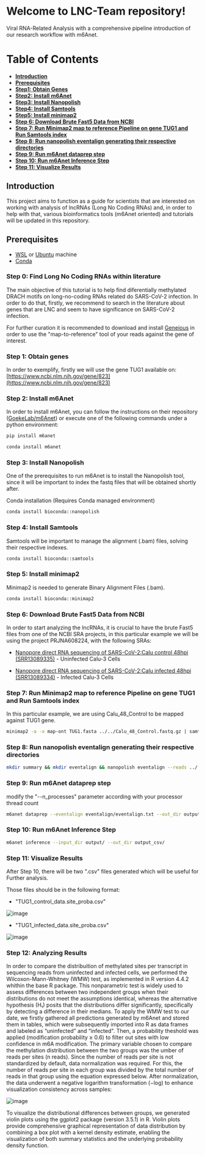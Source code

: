 # Welcome to LNC-Team repository!
Viral RNA-Related Analysis with a comprehensive pipeline introduction of our research workflow with m6Anet.

# Table of Contents  
* [**Introduction**](https://github.com/CaioCCTI/lnc-team/blob/main/README.md#introduction)
* [**Prerequisites**](https://github.com/CaioCCTI/lnc-team/blob/main/README.md#prerequisites)
* [**Step1: Obtain Genes**](https://github.com/CaioCCTI/lnc-team-m6A/blob/main/README.md#step-1-obtain-genes)
* [**Step2: Install m6Anet**](https://github.com/CaioCCTI/lnc-team-m6A#step-2-install-m6anet)
* [**Step3: Install Nanopolish**](https://github.com/CaioCCTI/lnc-team-m6A#step-3-install-nanopolish)
* [**Step4: Install Samtools**](https://github.com/CaioCCTI/lnc-team-m6A#step-4-install-samtools)
* [**Step5: Install minimap2**](https://github.com/CaioCCTI/lnc-team-m6A#step-5-install-minimap2)
* [**Step 6: Download Brute Fast5 Data from NCBI**](https://github.com/CaioCCTI/lnc-team-m6A#step-6-download-brute-fast5-data-from-ncbi)
* [**Step 7: Run Minimap2 map to reference Pipeline on gene TUG1 and Run Samtools index**](https://github.com/CaioCCTI/lnc-team-m6A?tab=readme-ov-file#step-7-run-minimap2-map-to-reference-pipeline-on-gene-TUG1-and-run-samtools-index)
* [**Step 8: Run nanopolish eventalign generating their respective directories**](https://github.com/CaioCCTI/lnc-team-m6A?tab=readme-ov-file#step-8-run-nanopolish-eventalign-generating-their-respective-directories)
* [**Step 9: Run m6Anet dataprep step**](https://github.com/CaioCCTI/lnc-team-m6A?tab=readme-ov-file#step-9-run-m6anet-dataprep-step)
* [**Step 10: Run m6Anet Inference Step**](https://github.com/CaioCCTI/lnc-team-m6A?tab=readme-ov-file#step-10-run-m6anet-inference-step)
* [**Step 11: Visualize Results**](https://github.com/CaioCCTI/lnc-team-m6A?tab=readme-ov-file#step-11-visualize-results)

## Introduction

This project aims to function as a guide for scientists that are interested on working with analysis of lncRNAs (Long No Coding RNAs) and, in order to help with that, various bioinformatics tools (m6Anet oriented) and tutorials will be updated in this repository.

## Prerequisites
* [WSL](https://learn.microsoft.com/pt-br/windows/wsl/install) or [Ubuntu](https://ubuntu.com/download) machine
* [Conda](https://docs.conda.io/projects/conda/en/latest/user-guide/install/linux.html#install-linux-silent)

### Step 0: Find Long No Coding RNAs within literature

The main objective of this tutorial is to help find diferentially methylated DRACH motifs on long-no-coding RNAs related do SARS-CoV-2 infection. In order to do that, firstly, we recommend to search in the literature about genes that are LNC and seem to have significance on SARS-CoV-2 infection.

For further curation it is recommended to download and install [Geneious](https://www.geneious.com/) in order to use the "map-to-reference" tool of your reads against the gene of interest.

### Step 1: Obtain genes

In order to exemplify, firstly we will use the gene TUG1 available on: [https://www.ncbi.nlm.nih.gov/gene/823](https://www.ncbi.nlm.nih.gov/gene/823)

### Step 2: Install m6Anet

In order to install m6Anet, you can follow the instructions on their repository ([GoekeLab/m6Anet](https://github.com/GoekeLab/m6anet/blob/master/README.md)) or execute one of the following commands under a python environment:

```sh
pip install m6anet
```
```sh
conda install m6anet
```
### Step 3: Install Nanopolish

One of the prerequisites to run m6Anet is to install the Nanopolish tool, since it will be important to index the fastq files that will be obtained shortly after.


Conda installation (Requires Conda managed environment)

```sh
conda install bioconda::nanopolish
```

### Step 4: Install Samtools

Samtools will be important to manage the alignment (.bam) files, solving their respective indexes.

```sh
conda install bioconda::samtools
```

### Step 5: Install minimap2

Minimap2 is needed to generate Binary Alignment Files (.bam).

```sh
conda install bioconda::minimap2
```

### Step 6: Download Brute Fast5 Data from NCBI

In order to start analyzing the lncRNAs, it is crucial to have the brute Fast5 files from one of the NCBI SRA projects, in this particular example we will be using the project PRJNA608224, with the following SRAs:

* [Nanopore direct RNA sequencing of SARS-CoV-2:Calu control 48hpi (SRR13089335)](https://trace.ncbi.nlm.nih.gov/Traces/?view=run_browser&page_size=10&acc=SRR13089335&display=data-access) - Uninfected Calu-3 Cells

* [Nanopore direct RNA sequencing of SARS-CoV-2:Calu infected 48hpi (SRR13089334)](https://trace.ncbi.nlm.nih.gov/Traces/?view=run_browser&acc=SRR13089334&display=data-access) - Infected Calu-3 Cells

### Step 7: Run Minimap2 map to reference Pipeline on gene TUG1 and Run Samtools index
In this particular example, we are using Calu_48_Control to be mapped against TUG1 gene.

```sh
minimap2 -a -x map-ont TUG1.fasta ../../Calu_48_Control.fastq.gz | samtools view -bS -F 4 | samtools sort > TUG1.sorted.bam && samtools index TUG1.sorted.bam
```
### Step 8: Run nanopolish eventalign generating their respective directories

```sh
mkdir summary && mkdir eventalign && nanopolish eventalign --reads ../../Calu_48_Control.fastq.gz --bam TUG1.sorted.bam --genome TUG1.fasta --scale-events --signal-index --summary summary/summary.txt --threads 50 > eventalign/eventalign.txt
```
### Step 9: Run m6Anet dataprep step

modify the "--n_processes" parameter according with your processor thread count

```sh
m6anet dataprep --eventalign eventalign/eventalign.txt --out_dir output/ --n_processes 12
```

### Step 10: Run m6Anet Inference Step

```sh
m6anet inference --input_dir output/ --out_dir output_csv/
```

### Step 11: Visualize Results

After Step 10, there will be two ".csv" files generated which will be useful for Further analysis.

Those files should be in the following format:

* "TUG1_control_data.site_proba.csv"
  
![image](https://github.com/user-attachments/assets/cf165a16-5095-4127-b01a-585dfa018e40)


* "TUG1_infected_data.site_proba.csv"

![image](https://github.com/user-attachments/assets/f637f19f-c028-4fd3-8ca2-31dd583f4050)

### Step 12: Analyzing Results

  In order to compare the distribuition of methylated sites per transcript in sequencing reads from uninfected and infected cells, we performed the Wilcoxon-Mann-Whitney (WMW) test, as implemented in R version 4.4.2 whithin the base R package. This nonparametric test is widely used to assess differences between two independent groups when their distributions do not meet the assumptions identical, whereas the alternative hypothesis (H₁) posits that the distributions differ significantly, specifically by detecting a difference in their medians.
  To apply the WMW test to our date, we firstly gathered all predictions generated by m6Anet and stored them in tables, which were subsequently imported into R as data frames and labeled as “uninfected” and “infected". Then, a probability theshold was applied (modification probability ≥ 0.6) to filter out sites with low confidence in m6A modification.
   The primary variable chosen to compare the methylation distribution between the two groups was the umber of reads per sites (n reads). Since the number of reads per site is not standardized by default, data normalization was required. For this, the number of reads per site in each group was divided by the total number of reads in that group using the equation expressed below. After normalization, the data underwent a negative logarithm transformation (−log) to enhance visualization consistency across samples:
   
![image](https://github.com/user-attachments/assets/2ec5bebf-453c-434e-8f35-d92ba4788f29) 

To visualize the distributional differences between groups, we generated violin plots using the ggplot2 package (version 3.5.1) in R. Violin plots provide comprehensive graphical representation of data distribution by combining a box plot with a kernel density estimate, enabling the visualization of both summary statistics and the underlying probability density function.
